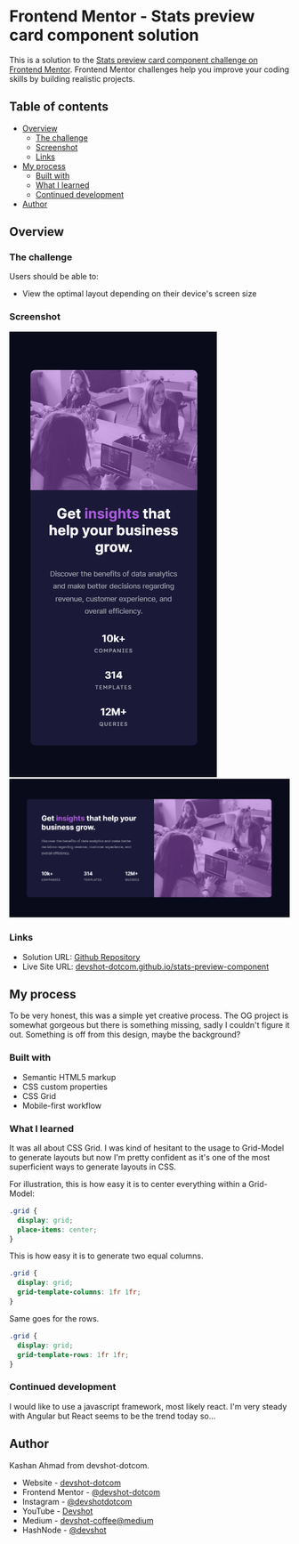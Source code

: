 # Frontend Mentor - Stats preview card component solution

This is a solution to the [Stats preview card component challenge on Frontend Mentor](https://www.frontendmentor.io/challenges/stats-preview-card-component-8JqbgoU62). Frontend Mentor challenges help you improve your coding skills by building realistic projects.

## Table of contents

- [Overview](#overview)
  - [The challenge](#the-challenge)
  - [Screenshot](#screenshot)
  - [Links](#links)
- [My process](#my-process)
  - [Built with](#built-with)
  - [What I learned](#what-i-learned)
  - [Continued development](#continued-development)
- [Author](#author)

## Overview

### The challenge

Users should be able to:

- View the optimal layout depending on their device's screen size

### Screenshot

![Mobile View](./images/screenshots/mobile.png)
![Desktop View](./images/screenshots/desktop.png)

### Links

- Solution URL: [Github Repository](https://github.com/devshot-dotcom/stats-preview-component)
- Live Site URL: [devshot-dotcom.github.io/stats-preview-component](https://devshot-dotcom.github.io/stats-preview-component/)

## My process

To be very honest, this was a simple yet creative process. The OG project is somewhat gorgeous but there is something missing, sadly I couldn't figure it out. Something is off from this design, maybe the background?

### Built with

- Semantic HTML5 markup
- CSS custom properties
- CSS Grid
- Mobile-first workflow

### What I learned

It was all about CSS Grid. I was kind of hesitant to the usage to Grid-Model to generate layouts but now I'm pretty confident as it's one of the most superficient ways to generate layouts in CSS.

For illustration, this is how easy it is to center everything within a Grid-Model:

```css
.grid {
  display: grid;
  place-items: center;
}
```

This is how easy it is to generate two equal columns.

```css
.grid {
  display: grid;
  grid-template-columns: 1fr 1fr;
}
```

Same goes for the rows.

```css
.grid {
  display: grid;
  grid-template-rows: 1fr 1fr;
}
```

### Continued development

I would like to use a javascript framework, most likely react. I'm very steady with Angular but React seems to be the trend today so...

## Author

Kashan Ahmad from devshot-dotcom.

- Website - [devshot-dotcom](https://devshot-dotcom.github.io)
- Frontend Mentor - [@devshot-dotcom](https://www.frontendmentor.io/profile/devshot-dotcom)
- Instagram - [@devshotdotcom](https://www.instagram.com/devshotdotcom/)
- YouTube - [Devshot](https://www.youtube.com/channel/UCYCAUsfy9JybOT-DvdTV_sA)
- Medium - [devshot-coffee@medium](https://devshot-coffee.medium.com/)
- HashNode - [@devshot](https://hashnode.com/@devshot)
